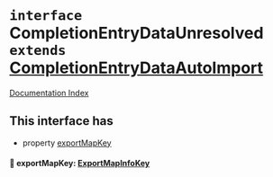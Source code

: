 # `interface` CompletionEntryDataUnresolved `extends` [CompletionEntryDataAutoImport](../private.interface.CompletionEntryDataAutoImport/README.md)

[Documentation Index](../README.md)

## This interface has

- property [exportMapKey](#-exportmapkey-exportmapinfokey)


#### 📄 exportMapKey: [ExportMapInfoKey](../private.type.ExportMapInfoKey/README.md)



